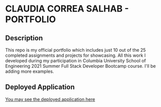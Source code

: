 # CLAUDIA CORREA SALHAB - PORTFOLIO

## Description

This repo is my official portfolio which includes just 10 out of the 25 completed assignments and projects for showcasing. All this work I developed during my participation in Columbia University School of Engineering 2021 Summer Full Stack Developer Bootcamp course. I'll be adding more examples.

## Deployed Application

[You may see the deployed application here](https://csalhab.github.io/portfolio/)
